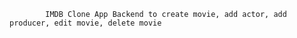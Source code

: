             IMDB Clone App Backend to create movie, add actor, add producer, edit movie, delete movie
